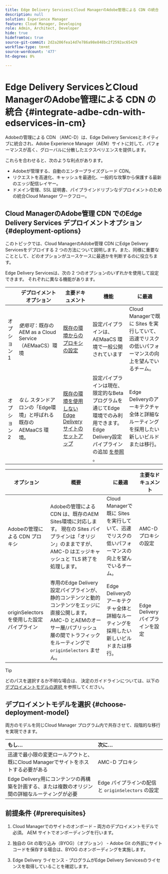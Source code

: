 ```yaml
---
title: Edge Delivery ServicesとCloud ManagerのAdobe管理による CDN の統合
description: null
solution: Experience Manager
feature: Cloud Manager, Developing
role: Admin, Architect, Developer
hide: true
hidefromtoc: true
source-git-commit: 2d2a206fea14d7e786a98e848bc2f2592ac65429
workflow-type: tm+mt
source-wordcount: '477'
ht-degree: 0%

---
```



# Edge Delivery ServicesとCloud ManagerのAdobe管理による CDN の統合 {#integrate-adbe-cdn-with-edservices-in-cm}

Adobeの管理による CDN （AMC-D）は、Edge Delivery Servicesとネイティブに統合され、Adobe Experience Manager（AEM）サイトに対して、パフォーマンスが高く、グローバルに分散したエクスペリエンスを提供します。

これらを合わせると、次のような利点があります。

* Adobeが管理する、自動のエンタープライズグレード CDN。
* リクエストを高速化、キャッシュを最適化、一般的な攻撃から保護する最新のエッジ配信レイヤー。
* ドメイン管理、SSL 証明書、パイプラインドリブンなデプロイメントのための統合Cloud Manager ワークフロー。

<!--
Adobe's Edge Delivery Services (EDS) can take advantage of an Adobe managed CDN. EDS is a framework that optimizes website delivery for speed, simplicity, and scalability by pushing content closer to the user through edge nodes. It is not a replacement for a CDN, but rather a way to enhance content delivery, especially when you use the Adobe managed CDN. It offers you the following benefits:

* Adobe-Managed CDN: EDS can use an Adobe-managed CDN, offering features like self-service CDN management and automatic certificate renewal. 
* EDS and AEM: EDS is a feature of AEM as a Cloud Service and works alongside the AEM authoring environment. 
* Performance enhancement: EDS, in conjunction with an Adobe Managed CDN, improves website performance by caching content at edge locations closer to users, reducing latency. 
* Flexibility: EDS provides flexibility in content delivery, allowing your organization to choose between the Adobe-managed CDN or their own CDN setup, based on their needs and existing infrastructure. 
Self-Service CDN Management:
Adobe-managed CDN within EDS enables self-service configuration and management tasks like SSL certificate setup. 
 
Use Cases:
EDS with CDN integration is beneficial for various scenarios, including e-commerce storefronts and websites requiring high performance and scalability. -->

## Cloud ManagerのAdobe管理 CDN でのEdge Delivery Services デプロイメントオプション {#deployment-options}

このトピックでは、Cloud ManagerのAdobe管理 CDN にEdge Delivery Servicesをデプロイする 2 つの方法について説明します。また、同様に重要なこととして、どのオプションがユースケースに最適かを判断するのに役立ちます。

Edge Delivery Servicesは、次の 2 つのオプションのいずれかを使用して設定できます。 それぞれに異なる機能があります。

|  | デプロイメントオプション | 主要ドキュメント | 機能 | に最適 |
| --- | --- | --- | --- | --- |
| オプション 1 | *使用可*：既存のAEM as a Cloud Service（AEMaaCS）環境 | [ 既存の環境からのプロキシの設定 ](https://www.aem.live/docs/byo-cdn-adobe-managed#option-1-setup-a-proxy-from-an-existing-environment) | 設定パイプラインは、AEMaaCS 環境で一般公開されています | Cloud Managerで既に Sites を実行していて、迅速でリスクの低いパフォーマンスの向上を望んでいるチーム。 |
| オプション 2 | *なし* スタンドアロンの「Edge環境」と呼ばれる既存の AEMaaCS 環境。 | [ 既存の環境を使用しないEdge Delivery サイトのセットアップ ](https://www.aem.live/docs/byo-cdn-adobe-managed#option-2-setup-an-edge-delivery-site-without-an-existing-environment) | 設定パイプラインは現在、限定的なBeta プログラムを通じてEdge環境でのみ利用できます。<br>Edge Delivery設定パイプラインの追加 [ を参照 ](help/implementing/cloud-manager/release-notes/current.md##add-eds-pipeline)。 | Edge Deliveryのアーキテクチャ全体と詳細なルーティングを採用したい新しいビルドまたは移行。 |

<!-- Ultimately this URL above will need to be updated on GA -->

| オプション | 概要 | に最適 | 主要なドキュメント |
| --- | --- | --- | --- |
| Adobeの管理による CDN プロキシ | Adobeの管理による CDN は、既存のAEM Sites環境に対応します。 現在の Sites パイプラインは「オリジン」のままですが、AMC-D はエッジキャッシュと TLS 終了を処理します。 | Cloud Managerで既に Sites を実行していて、迅速でリスクの低いパフォーマンスの向上を望んでいるチーム。 | AMC-D プロキシの設定 |
| originSelectors を使用した設定パイプライン | 専用のEdge Delivery設定パイプラインが、静的コンテンツと動的コンテンツをエッジに直接公開します。 AMC-D とAEMのオーサー層/パブリッシュ層の間でトラフィックをルーティングで `originSelectors` ません。 | Edge Deliveryのアーキテクチャ全体と詳細なルーティングを採用したい新しいビルドまたは移行。 | Edge Delivery パイプラインを設定 |

>[!TIP]
>
>どのパスを選択するか不明な場合は、 決定のガイドラインについては、以下の [ デプロイメントモデルの選択 ](#choose-deployment-model) を参照してください。

## デプロイメントモデルを選択 {#choose-deployment-model}

両方のモデルを同じCloud Manager プログラム内で共存させて、段階的な移行を実現できます。

| もし… | 次に… |
| :--- | :--- |
| 迅速で最小限の変更ロールアウトと、既にCloud Managerでサイトをホストする必要がある | AMC-D プロキシ |
| Edge Delivery用にコンテンツの再構築を計画する、または複数のオリジン間の詳細なルーティングが必要 | Edge パイプラインの配信と `originSelectors` の設定 |

## 前提条件 {#prerequisites}

1. Cloud Managerでのサイトのオンボード
 – 両方のデプロイメントモデルで必須。 AEM サイトでオンボーディングを行います。

2. 独自の Git の取り込み（BYOG）（オプション）
&#x200B;- Adobe Git の外部にサイトコードを保存する場合は、BYOG のオンボーディングを実施します。

3. Edge Delivery ライセンス
&#x200B;- プログラムがEdge Delivery Servicesのライセンスを取得していることを確認します。


